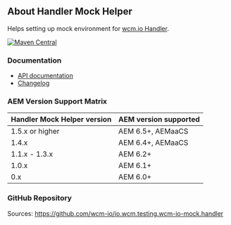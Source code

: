 ## About Handler Mock Helper

Helps setting up mock environment for [wcm.io Handler][handler].

[![Maven Central](https://maven-badges.herokuapp.com/maven-central/io.wcm/io.wcm.testing.wcm-io-mock.handler/badge.svg)](https://maven-badges.herokuapp.com/maven-central/io.wcm/io.wcm.testing.wcm-io-mock.handler)


### Documentation

* [API documentation](apidocs/)
* [Changelog](changes-report.html)


### AEM Version Support Matrix

|Handler Mock Helper version |AEM version supported
|----------------------------|----------------------
|1.5.x or higher             |AEM 6.5+, AEMaaCS
|1.4.x                       |AEM 6.4+, AEMaaCS
|1.1.x - 1.3.x               |AEM 6.2+
|1.0.x                       |AEM 6.1+
|0.x                         |AEM 6.0+


### GitHub Repository

Sources: https://github.com/wcm-io/io.wcm.testing.wcm-io-mock.handler


[handler]: https://wcm.io/handler/
